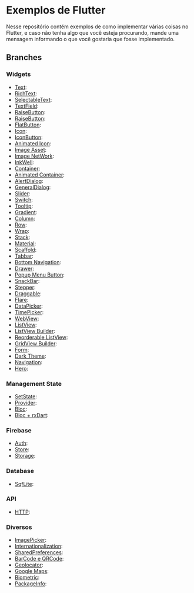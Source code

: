 # Exemplos de Flutter

Nesse repositório contém exemplos de como implementar várias coisas no Flutter, e caso não tenha algo que você esteja procurando, mande uma mensagem informando o que você gostaria que fosse implementado. 

## Branches

### Widgets

- [Text]():
- [RichText]():
- [SelectableText]():
- [TextField]():
- [RaiseButton]():
- [RaiseButton]():
- [FlatButton]():
- [Icon]():
- [IconButton]():
- [Animated Icon]():
- [Image Asset]():
- [Image NetWork]():
- [InkWell]():
- [Container]():
- [Animated Container]():
- [AlertDialog]():
- [GeneralDialog]():
- [Slider]():
- [Switch]():
- [Tooltip]():
- [Gradient]():
- [Column]():
- [Row]():
- [Wrap]():
- [Stack]():
- [Material]():
- [Scaffold]():
- [Tabbar]():
- [Bottom Navigation]():
- [Drawer]():
- [Popup Menu Button]():
- [SnackBar]():
- [Stepper]():
- [Draggable]():
- [Flare]():
- [DataPicker]():
- [TimePicker]():
- [WebView]():
- [ListView]():
- [ListView Builder]():
- [Reorderable ListView]():
- [GridView Builder]():
- [Form]():
- [Dark Theme]():
- [Navigation]():
- [Hero]():

### Management State
- [SetState]():
- [Provider]():
- [Bloc]():
- [Bloc + rxDart]():

### Firebase
- [Auth]():
- [Store]():
- [Storage]():

### Database
- [SqfLite]():

### API
- [HTTP]():

### Diversos
- [ImagePicker]():
- [Internationalization]():
- [SharedPreferences]():
- [BarCode e QRCode]():
- [Geolocator]():
- [Google Maps]():
- [Biometric]():
- [PackageInfo]():
